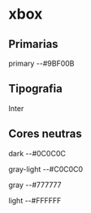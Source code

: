 # xbox

## Primarias

primary --#9BF00B

## Tipografia

Inter

## Cores neutras

dark --#0C0C0C

gray-light --#C0C0C0

gray --#777777

light --#FFFFFF
